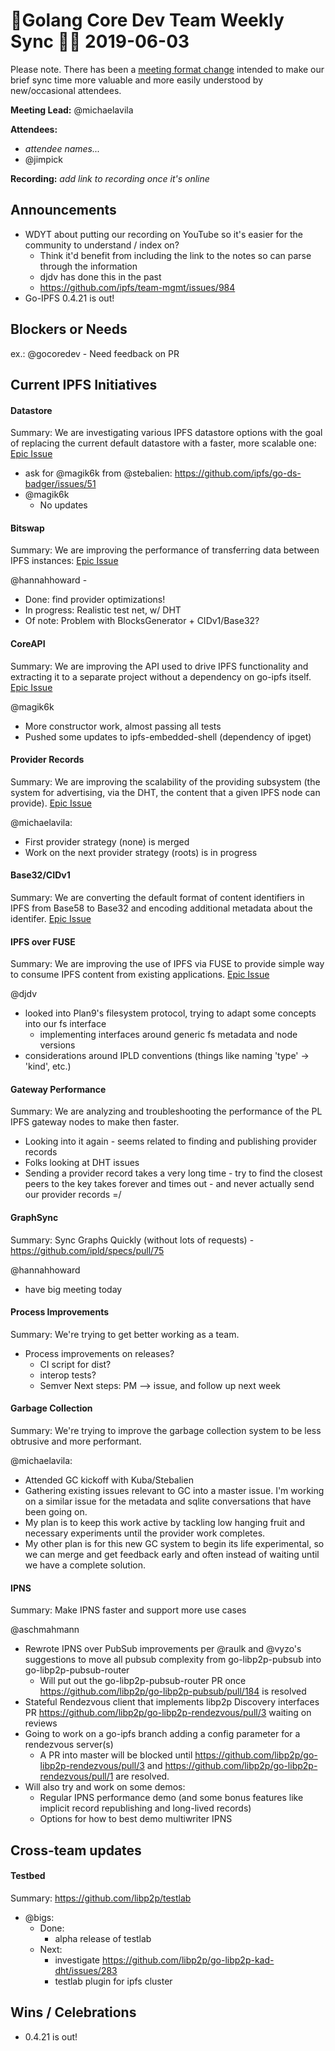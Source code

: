 # 💫Golang Core Dev Team Weekly Sync 🙌🏽 2019-06-03

Please note. There has been a  [meeting format change](https://github.com/ipfs/team-mgmt/issues/827#issuecomment-452157617) intended to make our brief sync time more valuable and more easily understood by new/occasional attendees.

**Meeting Lead:** @michaelavila

**Attendees:**
  - _attendee names..._
  - @jimpick
  
**Recording:** _add link to recording once it's online_

## Announcements

- WDYT about putting our recording on YouTube so it's easier for the community to understand / index on?
  - Think it'd benefit from including the link to the notes so can parse through the information
  - djdv has done this in the past
  - https://github.com/ipfs/team-mgmt/issues/984 
- Go-IPFS 0.4.21 is out!

## Blockers or Needs 

ex.: @gocoredev - Need feedback on PR

## Current IPFS Initiatives
#### Datastore
Summary: We are investigating various IPFS datastore options with the goal of replacing the current default datastore with a faster, more scalable one: [Epic Issue](https://github.com/ipfs/go-ipfs/issues/4279)

- ask for @magik6k from @stebalien: https://github.com/ipfs/go-ds-badger/issues/51
- @magik6k
  - No updates

#### Bitswap
Summary: We are improving the performance of transferring data between IPFS instances: [Epic Issue](https://github.com/ipfs/go-ipfs/issues/5723)


@hannahhoward - 
 - Done: find provider optimizations!
 - In progress: Realistic test net, w/ DHT
 - Of note: Problem with BlocksGenerator + CIDv1/Base32?
  

#### CoreAPI
Summary: We are improving the API used to drive IPFS functionality and extracting it to a separate project without a dependency on go-ipfs itself. [Epic Issue](https://github.com/ipfs/go-ipfs/issues/4498)

@magik6k
  - More constructor work, almost passing all tests
  - Pushed some updates to ipfs-embedded-shell (dependency of ipget)

#### Provider Records
Summary: We are improving the scalability of the providing subsystem (the system for advertising, via the DHT, the content that a given IPFS node can provide). [Epic Issue](https://github.com/ipfs/go-ipfs/issues/5870)

@michaelavila:
- First provider strategy (none) is merged
- Work on the next provider strategy (roots) is in progress

#### Base32/CIDv1
Summary: We are converting the default format of content identifiers in IPFS from Base58 to Base32 and encoding additional metadata about the identifer. [Epic Issue](https://github.com/ipfs/go-ipfs/issues/5358)
  
#### IPFS over FUSE
Summary: We are improving the use of IPFS via FUSE to provide simple way to consume IPFS content from existing applications. [Epic Issue](https://github.com/ipfs/go-ipfs/issues/5003)

@djdv
 - looked into Plan9's filesystem protocol, trying to adapt some concepts into our fs interface
   - implementing interfaces around generic fs metadata and node versions
 - considerations around IPLD conventions (things like naming 'type' -> 'kind', etc.)


#### Gateway Performance
Summary: We are analyzing and troubleshooting the performance of the PL IPFS gateway nodes to make then faster.

- Looking into it again - seems related to finding and publishing provider records
- Folks looking at DHT issues
- Sending a provider record takes a very long time - try to find the closest peers to the key takes forever and times out - and never actually send our provider records =/


#### GraphSync
Summary: Sync Graphs Quickly (without lots of requests) - https://github.com/ipld/specs/pull/75

@hannahhoward
- have big meeting today
   
#### Process Improvements
Summary: We're trying to get better working as a team.

- Process improvements on releases?
  - CI script for dist?
  - interop tests?
  - Semver
  Next steps: PM --> issue, and follow up next week

#### Garbage Collection
Summary: We're trying to improve the garbage collection system to be less obtrusive and more performant.

@michaelavila:
- Attended GC kickoff with Kuba/Stebalien
- Gathering existing issues relevant to GC into a master issue. I'm working on a similar issue for the metadata and sqlite conversations that have been going on.
- My plan is to keep this work active by tackling low hanging fruit and necessary experiments until the provider work completes.
- My other plan is for this new GC system to begin its life experimental, so we can merge and get feedback early and often instead of waiting until we have a complete solution.

#### IPNS
Summary: Make IPNS faster and support more use cases

@aschmahmann
 - Rewrote IPNS over PubSub improvements per @raulk and @vyzo's suggestions to move all pubsub complexity from go-libp2p-pubsub into go-libp2p-pubsub-router
   - Will put out the go-libp2p-pubsub-router PR once https://github.com/libp2p/go-libp2p-pubsub/pull/184 is resolved
 - Stateful Rendezvous client that implements libp2p Discovery interfaces PR https://github.com/libp2p/go-libp2p-rendezvous/pull/3 waiting on reviews
 - Going to work on a go-ipfs branch adding a config parameter for a rendezvous server(s)
   - A PR into master will be blocked until https://github.com/libp2p/go-libp2p-rendezvous/pull/3 and https://github.com/libp2p/go-libp2p-rendezvous/pull/1 are resolved.
 - Will also try and work on some demos:
   - Regular IPNS performance demo (and some bonus features like implicit record republishing and long-lived records)
   - Options for how to best demo multiwriter IPNS

## Cross-team updates

#### Testbed
Summary: https://github.com/libp2p/testlab

- @bigs:
  - Done:
    - alpha release of testlab
  - Next:
    - investigate https://github.com/libp2p/go-libp2p-kad-dht/issues/283
    - testlab plugin for ipfs cluster

## Wins / Celebrations

- 0.4.21 is out!

